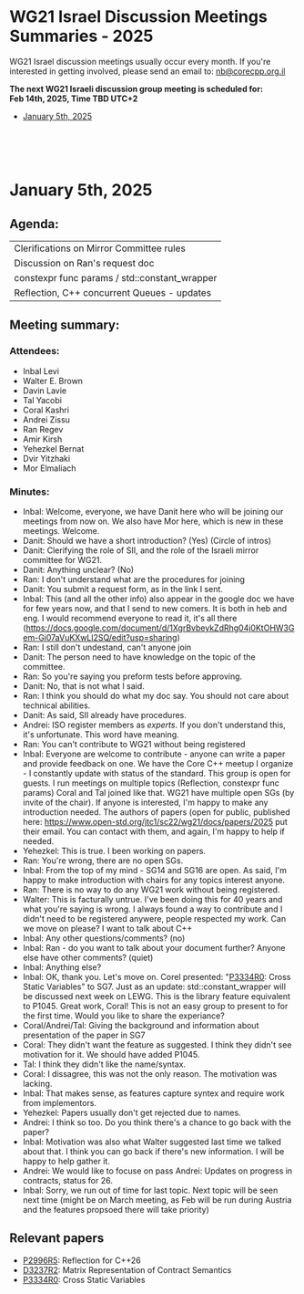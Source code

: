 # WG21 Israel Discussion Meetings Summaries - 2025

WG21 Israel discussion meetings usually occur every month.
If you're interested in getting involved, please send an email to:   nb@corecpp.org.il

__The next WG21 Israeli discussion group meeting is scheduled for: <br/> Feb 14th, 2025, Time TBD UTC+2__ 


- [January 5th, 2025](#january-5th-2025)

<br/><br/><br/>

# January 5th, 2025


## Agenda:
| |
|-|
| Clerifications on Mirror Committee rules | 
| Discussion on Ran's request doc |
| constexpr func params / std::constant_wrapper |
| Reflection, C++ concurrent Queues - updates |

## Meeting summary:

### Attendees:
- Inbal Levi
- Walter E. Brown
- Davin Lavie
- Tal Yacobi
- Coral Kashri
- Andrei Zissu
- Ran Regev
- Amir Kirsh
- Yehezkel Bernat
- Dvir Yitzhaki
- Mor Elmaliach

### Minutes:
* Inbal: Welcome, everyone, we have Danit here who will be joining our meetings from now on. We also have Mor here, which is new in these meetings. Welcome.
* Danit: Should we have a short introduction? (Yes) (Circle of intros)
* Danit: Clerifying the role of SII, and the role of the Israeli mirror committee for WG21.
* Danit: Anything unclear? (No)
* Ran: I don't understand what are the procedures for joining
* Danit: You submit a request form, as in the link I sent.
* Inbal: This (and all the other info) also appear in the google doc we have for few years now, and that I send to new comers. It is both in heb and eng. I would recommend everyone to read it, it's all there (https://docs.google.com/document/d/1XgrBvbeykZdRhg04j0KtOHW3Gem-Gi07aVuKXwLl2SQ/edit?usp=sharing)
* Ran: I still don't undestand, can't anyone join
* Danit: The person need to have knowledge on the topic of the committee.
* Ran: So you're saying you preform tests before approving.
* Danit: No, that is not what I said.
* Ran: I think you should do what my doc say. You should not care about technical abilities.
* Danit: As said, SII already have procedures.
* Andrei: ISO register members as *experts*. If you don't understand this, it's unfortunate. This word have meaning. 
* Ran: You can't contribute to WG21 without being registered
* Inbal: Everyone are welcome to contribute - anyone can write a paper and provide feedback on one. We have the Core C++ meetup I organize - I constantly update with status of the standard. This group is open for guests. I run meetings on multiple topics (Reflection, constexpr func params) Coral and Tal joined like that. WG21 have multiple open SGs (by invite of the chair). If anyone is interested, I'm happy to make any introduction needed. The authors of papers (open for public, published here: https://www.open-std.org/jtc1/sc22/wg21/docs/papers/2025 put their email. You can contact with them, and again, I'm happy to help if needed.
* Yehezkel: This is true. I been working on papers. 
* Ran: You're wrong, there are no open SGs. 
* Inbal: From the top of my mind - SG14 and SG16 are open. As said, I'm happy to make introduction with chairs for any topics interest anyone.
* Ran: There is no way to do any WG21 work without being registered.
* Walter: This is facturally untrue. I've been doing this for 40 years and what you're saying is wrong. I always found a way to contribute and I didn't need to be registered anywere, people respected my work. Can we move on please? I want to talk about C++
* Inbal: Any other questions/comments? (no)
* Inbal: Ran - do you want to talk about your document further? Anyone else have other comments? (quiet)
* Inbal: Anything else?
* Inbal: OK, thank you. Let's move on. Corel presented: "[P3334R0](https://wg21.link/P3334R0): Cross Static Variables" to SG7. Just as an update: std::constant_wrapper will be discussed next week on LEWG. This is the library feature equivalent to P1045. Great work, Coral! This is not an easy group to present to for the first time. Would you like to share the experiance?
* Coral/Andrei/Tal: Giving the background and information about presentation of the paper in SG7
* Coral: They didn't want the feature as suggested. I think they didn't see motivation for it. We should have added P1045.
* Tal: I think they didn't like the name/syntax.
* Coral: I dissagree, this was not the only reason. The motivation was lacking.
* Inbal: That makes sense, as features capture syntex and require work from implementors. 
* Yehezkel: Papers usually don't get rejected due to names.
* Andrei: I think so too. Do you think there's a chance to go back with the paper?
* Inbal: Motivation was also what Walter suggested last time we talked about that. I think you can go back if there's new information. I will be happy to help gather it.
* Andrei: We would like to focuse on pass Andrei: Updates on progress in contracts, status for 26.
* Inbal: Sorry, we run out of time for last topic. Next topic will be seen next time (might be on March meeting, as Feb will be run during Austria and the features propsoed there will take priority)


## Relevant papers
   * [P2996R5](https://wg21.link/P2996R5): Reflection for C++26
   * [D3237R2](https://wg21.link/D3237R2): Matrix Representation of Contract Semantics
   * [P3334R0](https://wg21.link/P3334R0): Cross Static Variables



<!-- Example:
# February 06th, 2021
## Agenda:
| |
|-|
| Metaprogramming & Reflection |
|  |
## Meeting summary: 

### Attendees:
-  Inbal Levi
-  Andrei Zissu
-  Michael Peeri
-  Dvir Yitachaki
-  Tamir Bahar
-  Shachar Shemesh

### Minutes:

__POLL:__
|SF|F|N|A|SA|
|-|-|-|-|-|
|0 | 0 |0 |0 |0 |
-->
